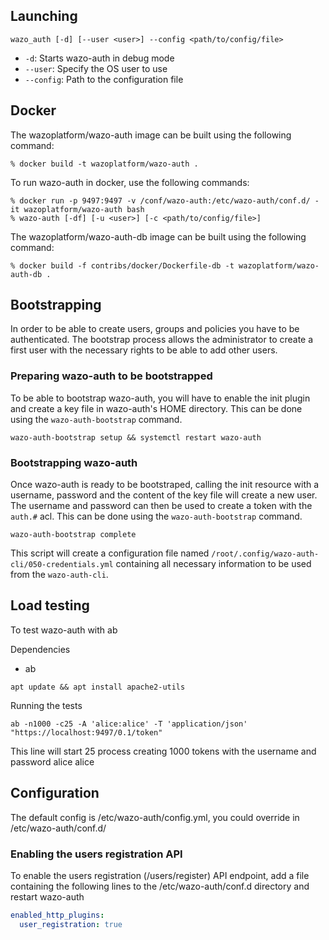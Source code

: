 ## Launching

```shell
wazo_auth [-d] [--user <user>] --config <path/to/config/file>
```

* `-d`: Starts wazo-auth in debug mode
* `--user`: Specify the OS user to use
* `--config`: Path to the configuration file


## Docker

The wazoplatform/wazo-auth image can be built using the following command:

    % docker build -t wazoplatform/wazo-auth .

To run wazo-auth in docker, use the following commands:

    % docker run -p 9497:9497 -v /conf/wazo-auth:/etc/wazo-auth/conf.d/ -it wazoplatform/wazo-auth bash
    % wazo-auth [-df] [-u <user>] [-c <path/to/config/file>]

The wazoplatform/wazo-auth-db image can be built using the following command:

    % docker build -f contribs/docker/Dockerfile-db -t wazoplatform/wazo-auth-db .

## Bootstrapping

In order to be able to create users, groups and policies you have to be authenticated. The bootstrap
process allows the administrator to create a first user with the necessary rights to be able to add
other users.


### Preparing wazo-auth to be bootstrapped

To be able to bootstrap wazo-auth, you will have to enable the init plugin and create a key file in
wazo-auth's HOME directory. This can be done using the `wazo-auth-bootstrap` command.

```shell
wazo-auth-bootstrap setup && systemctl restart wazo-auth
```


### Bootstrapping wazo-auth

Once wazo-auth is ready to be bootstraped, calling the init resource with a username, password and
the content of the key file will create a new user. The username and password can then be used to create
a token with the `auth.#` acl. This can be done using the `wazo-auth-bootstrap` command.

```shell
wazo-auth-bootstrap complete
```

This script will create a configuration file named `/root/.config/wazo-auth-cli/050-credentials.yml`
containing all necessary information to be used from the `wazo-auth-cli`.

## Load testing

To test wazo-auth with ab

Dependencies

* ab

```shell
apt update && apt install apache2-utils
```

Running the tests

```shell
ab -n1000 -c25 -A 'alice:alice' -T 'application/json' "https://localhost:9497/0.1/token"
```

This line will start 25 process creating 1000 tokens with the username and password alice alice


## Configuration

The default config is /etc/wazo-auth/config.yml, you could override in /etc/wazo-auth/conf.d/

### Enabling the users registration API

To enable the users registration (/users/register) API endpoint, add a file containing the following lines to the /etc/wazo-auth/conf.d directory and restart wazo-auth

```yaml
enabled_http_plugins:
  user_registration: true
```
